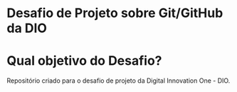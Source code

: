 # Desafio de Projeto sobre Git/GitHub da DIO

# Qual objetivo do Desafio?
Repositório criado para o desafio de projeto da Digital Innovation One - DIO.
